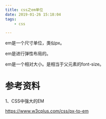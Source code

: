 ```yaml
---
title: css之em单位
date: 2019-01-26 15:18:04
tags:
	- css

---
```




em是一个尺寸单位，类似px。

em是进行弹性布局的。

em是一个相对大小。是相当于父元素的font-size。





# 参考资料

1、CSS中强大的EM

https://www.w3cplus.com/css/px-to-em